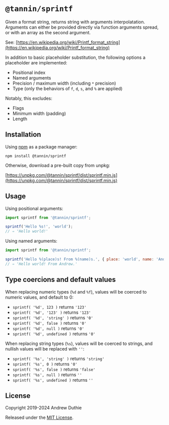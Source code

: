 # `@tannin/sprintf`

Given a format string, returns string with arguments interpolatation. Arguments can either be provided directly via function arguments spread, or with an array as the second argument.

See: [https://en.wikipedia.org/wiki/Printf_format_string](https://en.wikipedia.org/wiki/Printf_format_string)

In addition to basic placeholder substitution, the following options a placeholder are implemented:

- Positional index
- Named arguments
- Precision / maximum width (including `*` precision)
- Type (only the behaviors of `f`, `d`, `s`, and `%` are applied)

Notably, this excludes:

- Flags
- Minimum width (padding)
- Length

## Installation

Using [npm](https://www.npmjs.com/) as a package manager:

```
npm install @tannin/sprintf
```

Otherwise, download a pre-built copy from unpkg:

[https://unpkg.com/@tannin/sprintf/dist/sprintf.min.js](https://unpkg.com/@tannin/sprintf/dist/sprintf.min.js)

## Usage

Using positional arguments:

```js
import sprintf from '@tannin/sprintf';

sprintf('Hello %s!', 'world');
// ⇒ 'Hello world!'
```

Using named arguments:

```js
import sprintf from '@tannin/sprintf';

sprintf('Hello %(place)s! From %(name)s.', { place: 'world', name: 'Andrew' });
// ⇒ 'Hello world! From Andrew.'
```

## Type coercions and default values

When replacing numeric types (`%d` and `%f`), values will be coerced to numeric values, and default to 0:

- `sprintf( '%d', 123 )` returns `'123'`
- `sprintf( '%d', '123' )` returns `'123'`
- `sprintf( '%d', 'string' )` returns `'0'`
- `sprintf( '%d', false )` returns `'0'`
- `sprintf( '%d', null )` returns `'0'`
- `sprintf( '%d', undefined )` returns `'0'`

When replacing string types (`%s`), values will be coerced to strings, and nullish values will be replaced with `''`:

- `sprintf( '%s', 'string' )` returns `'string'`
- `sprintf( '%s', 0 )` returns `'0'`
- `sprintf( '%s', false )` returns `'false'`
- `sprintf( '%s', null )` returns `''`
- `sprintf( '%s', undefined )` returns `''`

## License

Copyright 2019-2024 Andrew Duthie

Released under the [MIT License](https://opensource.org/licenses/MIT).
